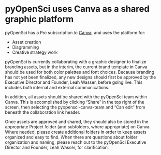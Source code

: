 # pyOpenSci uses Canva as a shared graphic platform
pyOpenSci has a Pro subscription to [Canva](https://www.canva.com/), and uses the platform for:
* Asset creation
* Diagramming
* Creative strategy work

pyOpenSci is currently collaborating with a graphic designer to finalize branding assets, but in the interim, the current brand template in Canva should be used for both color palettes and font choices. Because branding has not yet been finalized, any new designs should first be approved by the Executive Director and Founder, Leah Wasser, before going live. This includes both internal and external communications.

In addition, all assets should be shared with the pyOpenSci team within Canva. This is accomplished by clicking “Share” in the top right of the screen, then selecting the pyopensci-canva-team and “Can edit” from beneath the collaboration link header.

Once assets are approved and shared, they should also be stored in the appropriate Project folder (and subfolders, where appropriate) on Canva. Where needed, please create additional folders in order to keep assets organized and easy to find. When there are questions about folder organization and naming, please reach out to the pyOpenSci Executive Director and Founder, Leah Wasser, for clarification.
